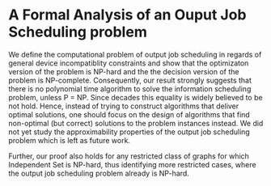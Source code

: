 # A Formal Analysis of an Ouput Job Scheduling problem

We define the computational problem of output job scheduling in regards of general device incompatiblity constraints and show that the optimizaton version of the problem is NP-hard and the the decision version of the problem is NP-complete. Consequently, our result strongly suggests  that there  is no polynomial time algorithm to solve the information scheduling problem, unless P = NP. Since decades this equality is widely believed to be not hold. Hence, instead of trying to construct algorithms that deliver optimal solutions, one should focus on the design of algorithms that find non-optimal (but correct) solutions to the problem instances instead. We did not yet study the approximability properties of the output job scheduling problem which is left as future work.

Further, our proof also holds for any restricted class of graphs for which Independent Set is NP-hard, thus identifying more restricted cases, where the output job scheduling problem already is NP-hard.